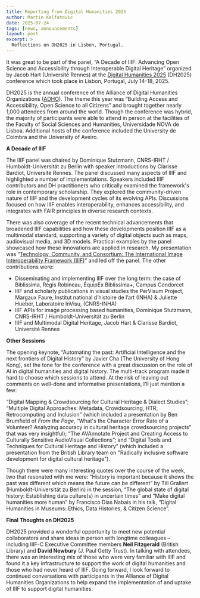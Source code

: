 ```yaml
---
title: Reporting from Digital Humanities 2025
author: Martin Kalfatovic
date: 2025-07-24
tags: [news, announcements]
layout: post
excerpt: >
  Reflections on DH2025 in Lisbon, Portugal.
---
```


It was great to be part of the panel, “A Decade of IIIF: Advancing Open Science and Accessibility through Interoperable Digital Heritage” organized by Jacob Hart (Université Rennes) at the [Digital Humanities 2025](https://dh2025.adho.org/about/) (DH2025) conference which took place in Lisbon, Portugal, July 14-18, 2025. 

DH2025 is the annual conference of the Alliance of Digital Humanities Organizations ([ADHO](https://adho.org/)). The theme this year was “Building Access and Accessibility, Open Science to all Citizens” and brought together nearly 1,000 attendees from around the world. Though the conference was hybrid, the majority of participants were able to attend in person at the facilities of the Faculty of Social Sciences and Humanities, Universidade NOVA de Lisboa. Additional hosts of the conference included the University de Coimbra and the University of Aveiro.

**A Decade of IIIF**

The IIIF panel was chaired by Dominique Stutzmann, CNRS-IRHT / Humboldt-Universität zu Berlin with speaker introductions by Clarisse Bardiot, Université Rennes. The panel discussed many aspects of IIIF and highlighted a number of implementations. Speakers included IIIF contributors and DH practitioners who critically examined the framework's role in contemporary scholarship. They explored the community-driven nature of IIIF and the development cycles of its evolving APIs. Discussions focused on how IIIF enables interoperability, enhances accessibility, and integrates with FAIR principles in diverse research contexts. 

There was also coverage of the recent technical advancements that broadened IIIF capabilities and how these developments position IIIF as a multimodal standard, supporting a variety of digital objects such as maps, audiovisual media, and 3D models. Practical examples by the panel showcased how these innovations are applied in research. My presentation was “[Technology, Community, and Consortium: The International Image  Interoperability Framework (IIIF)](https://zenodo.org/records/16386386/files/2025.07.18%20DH2025%20(Lisbon).pptx?download=1)” and led off the panel. The other contributions were:



* Disseminating and implementing IIIF over the long term: the case of  Biblissima, Régis Robineau, ÉquipEx Biblissima+, Campus Condorcet
* IIIF and scholarly publications in visual studies  the PerVisum Project, Margaux Faure, Institut national d’histoire de l’art (INHA) & Juliette Hueber, Laboratoire InVisu, (CNRS-INHA)
* IIIF APIs for image processing based humanities, Dominique Stutzmann, CNRS-IRHT / Humboldt-Universität zu Berlin
* IIIF and Multimodal Digital Heritage, Jacob Hart & Clarisse Bardiot, Université Rennes

**Other Sessions**

The opening keynote, “Automating the past: Artificial Intelligence and the next frontiers of Digital History” by Javier Cha (The University of Hong Kong), set the tone for the conference with a great discussion on the role of AI in digital humanities and digital history. The multi-track program made it hard to choose which sessions to attend. At the risk of leaving out comments on well-done and informative presentations, I’ll just mention a few:

“Digital Mapping & Crowdsourcing for Cultural Heritage & Dialect Studies”; “Multiple Digital Approaches: Metadata, Crowdsourcing, HTR, Retrocomputing and Inclusion” (which included a presentation by Ben Brumfield of *From the Page*, “What's the Character Error Rate of a Volunteer? Analyzing accuracy in cultural heritage crowdsourcing projects” that was very insightful);  “The AVAnnotate Project and Creating Access to Culturally Sensitive AudioVisual Collections”; and “Digital Tools and Techniques for Cultural Heritage and History” (which included a presentation from the British Library team on "Radically inclusive software development for digital cultural heritage").

Though there were many interesting quotes over the course of the week, two that resonated with me were: “History is important because it shows the past was different which means the future can be different” by Till Grallert (Humboldt-Universität zu Berlin) in the session, “The global state of digital history: Establishing data culture(s) in uncertain times” and “Make digital humanities more human” by Francisco Dias Nabais in his talk, “Digital Humanities in Museums: Ethics, Data Histories, & Citizen Science”.

**Final Thoughts on DH2025**

DH2025 provided a wonderful opportunity to meet new potential collaborators and share ideas in person with longtime colleagues – including IIIF-C Executive Committee members **Neil Fitzgerald** (British Library) and **David Newbury** (J. Paul Getty Trust). In talking with attendees, there was an interesting mix of those who were very familiar with IIIF and found it a key infrastructure to support the work of digital humanities and those who had never heard of IIIF. Going forward, I look forward to continued conversations with participants in the Alliance of Digital Humanities Organizations to help expand the implementation of and uptake of IIIF to support digital humanities.


